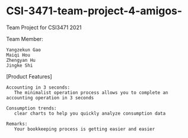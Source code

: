 # CSI-3471-team-project-4-amigos-
Team Project for CSI3471 2021

Team Member:

    Yangzekun Gao
    Maiqi Hou
    Zhengyan Hu
    Jingke Shi


[Product Features]

    Accounting in 3 seconds: 
       The minimalist operation process allows you to complete an accounting operation in 3 seconds
   
    Consumption trends:
       clear charts to help you quickly analyze consumption data

    Remarks: 
       Your bookkeeping process is getting easier and easier

